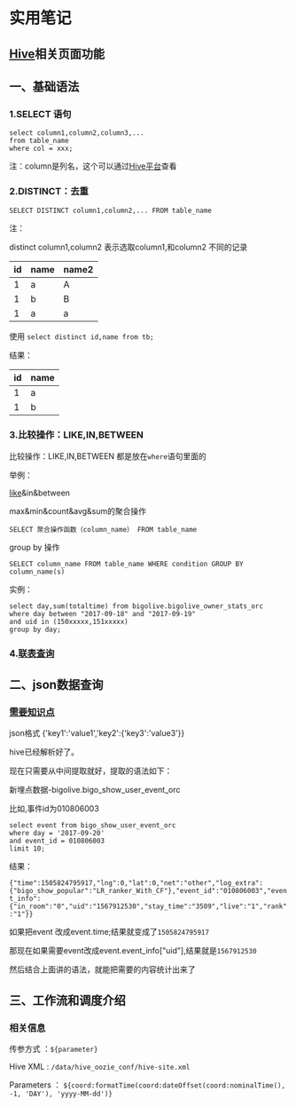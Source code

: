 # 实用笔记

## [Hive](http://139.5.108.146/notebook/editor?type=hive)相关页面功能

## 一、基础语法

### 1.SELECT 语句
```
select column1,column2,column3,...
from table_name
where col = xxx;
```

注：column是列名，这个可以通过[Hive平台](http://139.5.108.146/notebook/editor?type=hive)查看

### 2.DISTINCT：去重

```
SELECT DISTINCT column1,column2,... FROM table_name
```

注：

distinct column1,column2 表示选取column1,和column2 不同的记录

|id|name|name2|
|---|---|---|
|1|a|A|
|1|b|B|
|1|a|a|

使用 `select distinct id,name from tb;` 

结果：

|id|name|
|---|---|
|1|a|
|1|b|

### 3.比较操作：LIKE,IN,BETWEEN

比较操作：LIKE,IN,BETWEEN 都是放在`where`语句里面的

举例：

[like](http://www.w3school.com.cn/sql/sql_like.asp)&in&between

max&min&count&avg&sum的聚合操作
 
`SELECT 聚合操作函数（column_name） FROM table_name`

group by 操作
 
`SELECT column_name FROM table_name WHERE condition GROUP BY column_name(s)`

实例：

```
select day,sum(totaltime) from bigolive.bigolive_owner_stats_orc
where day between "2017-09-18" and "2017-09-19"
and uid in (150xxxxx,151xxxxx)
group by day;
```

### 4.[联表查询](http://justcode.ikeepstudying.com/2016/08/mysql-%E5%9B%BE%E8%A7%A3-inner-join%E3%80%81left-join%E3%80%81right-join%E3%80%81full-outer-join%E3%80%81union%E3%80%81union-all%E7%9A%84%E5%8C%BA%E5%88%AB/)


## 二、json数据查询


### [需要知识点](http://www.w3school.com.cn/json/index.asp)


json格式 {'key1':'value1','key2':{'key3':'value3'}}

hive已经解析好了。 

现在只需要从中间提取就好，提取的语法如下：

新埋点数据-bigolive.bigo_show_user_event_orc

比如,事件id为010806003

```
select event from bigo_show_user_event_orc
where day = '2017-09-20'
and event_id = 010806003
limit 10;
```

结果：

`{"time":1505824795917,"lng":0,"lat":0,"net":"other","log_extra":{"bigo_show_popular":"LR_ranker_With_CF"},"event_id":"010806003","event_info":{"in_room":"0","uid":"1567912530","stay_time":"3509","live":"1","rank":"1"}}`

如果把event 改成event.time;结果就变成了`1505824795917`

那现在如果需要event改成event.event_info["uid"],结果就是`1567912530`

然后结合上面讲的语法，就能把需要的内容统计出来了

## 三、工作流和调度介绍

### 相关信息

传参方式 ：`${parameter}`

Hive XML : `/data/hive_oozie_conf/hive-site.xml`

Parameters ： `${coord:formatTime(coord:dateOffset(coord:nominalTime(), -1, 'DAY'), 'yyyy-MM-dd')}`
